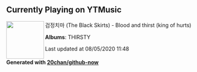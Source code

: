 ## Currently Playing on YTMusic

[<img align="left" width="100" src="https://lh3.googleusercontent.com/gCC7ME9Jic58LsAg0LJdCbObRS12Axa-cvKt3vooqGnT7BtWTZIY7SVCPDRd181nJ_sDYQSWfIy0DkI6">](https://music.youtube.com/channel/UCR90rtDqmA4FV1bVnD6o0nQ)

검정치마 (The Black Skirts) - Blood and thirst (king of hurts)

**Albums**: THIRSTY

Last updated at 08/05/2020 11:48

#### Generated with [20chan/github-now](https://github.com/20chan/github-now)


<!--
**20chan/20chan** is a ✨ _special_ ✨ repository because its `README.md` (this file) appears on your GitHub profile.

Here are some ideas to get you started:

- 🔭 I’m currently working on ...
- 🌱 I’m currently learning ...
- 👯 I’m looking to collaborate on ...
- 🤔 I’m looking for help with ...
- 💬 Ask me about ...
- 📫 How to reach me: ...
- 😄 Pronouns: ...
- ⚡ Fun fact: ...
-->
